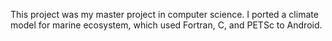 This project was my master project in computer science. I ported a climate model for marine ecosystem, which used Fortran, C, and PETSc to Android.